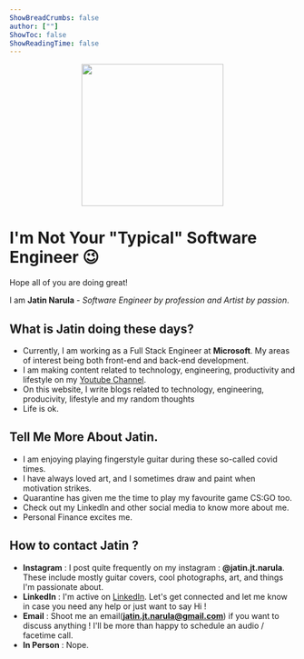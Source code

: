 ```yaml
---
ShowBreadCrumbs: false
author: [""]
ShowToc: false
ShowReadingTime: false
---
```

<p align="center">
  <img width="250" height="250" src="../images/profile2.png">
</p>

# I'm Not Your "Typical" Software Engineer :wink:

Hope all of you are doing great!

I am **Jatin Narula** - *Software Engineer by profession and Artist by passion*.

## What is Jatin doing these days? 
- Currently, I am working as a Full Stack Engineer at **Microsoft**. My areas of interest being both front-end and back-end development.
- I am making content related to technology, engineering, productivity and lifestyle on my [Youtube Channel](https://www.youtube.com/channel/UCTtfPJ8hM5gH1H1ptgTTr9w).
- On this website, I write blogs related to technology, engineering, producivity, lifestyle and my random thoughts
- Life is ok.

## Tell Me More About Jatin.

- I am enjoying playing fingerstyle guitar during these so-called covid times. 
- I have always loved art, and I sometimes draw and paint when motivation strikes.
- Quarantine has given me the time to play my favourite game CS:GO too.
- Check out my LinkedIn and other social media to know more about me.
- Personal Finance excites me. 

## How to contact Jatin ? 

- **Instagram** : I post quite frequently on my instagram : **@jatin.jt.narula**. These include mostly guitar covers, cool photographs, art, and things I'm passionate about.
- **LinkedIn** : I'm active on [LinkedIn](https://www.linkedin.com/in/jatinnarula1996/). Let's get connected and let me know in case you need any help or just want to say Hi !
- **Email** : Shoot me an email(**jatin.jt.narula@gmail.com**) if you want to discuss anything ! I'll be more than happy to schedule an audio / facetime call.
- **In Person** : Nope.



